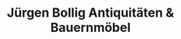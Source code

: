 ---
title: "Jürgen Bollig Antiquitäten & Bauernmöbel"
url: /schliengen/juergen-bollig-antiquitaeten-und-bauernmoebel/
shop: Antiquitäten
---